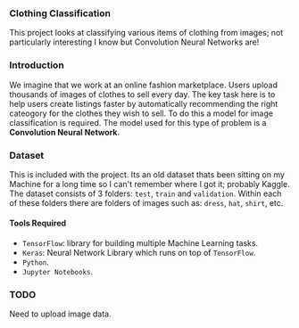### Clothing Classification

This project looks at classifying various items of clothing from images; not particularly interesting I know but Convolution Neural Networks are!

### Introduction

We imagine that we work at an online fashion marketplace.
Users upload thousands of images of clothes to sell every day.
The key task here is to help users create listings faster by automatically recommending
the right cateogory for the clothes they wish to sell.
To do this a model for image classification is required.
The model used for this type of problem is a **Convolution Neural Network**.

### Dataset

This is included with the project. Its an old dataset thats been sitting on my Machine for a long time so I can't remember where I got it; probably Kaggle.
The dataset consists of 3 folders: `test`, `train` and `validation`.
Within each of these folders there are folders of images such as: `dress`, `hat`, `shirt`, etc.


#### Tools Required

* `TensorFlow`: library for building multiple Machine Learning tasks.
* `Keras`: Neural Network Library which runs on top of `TensorFlow`.
* `Python`.
* `Jupyter Notebooks`.

###  TODO

Need to upload image data.
